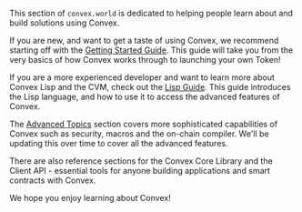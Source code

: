 This section of `convex.world` is dedicated to helping people learn about and build solutions using Convex.

If you are new, and want to get a taste of using Convex, we recommend starting off with the [Getting Started Guide](https://convex.world/#/documentation/getting-started). This guide will take you from the very basics of how Convex works through to launching your own Token!

If you are a more experienced developer and want to learn more about Convex Lisp and the CVM, check out the [Lisp Guide](https://convex.world/#/documentation/tutorial). This guide introduces the Lisp language, and how to use it to access the advanced features of Convex.

The [Advanced Topics](https://convex.world/#/documentation/advanced-topics) section covers more sophisticated capabilities of Convex such as security, macros and the on-chain compiler. We'll be updating this over time to cover all the advanced features.

There are also reference sections for the Convex Core Library and the Client API - essential tools for anyone building applications and smart contracts with Convex.

We hope you enjoy learning about Convex!